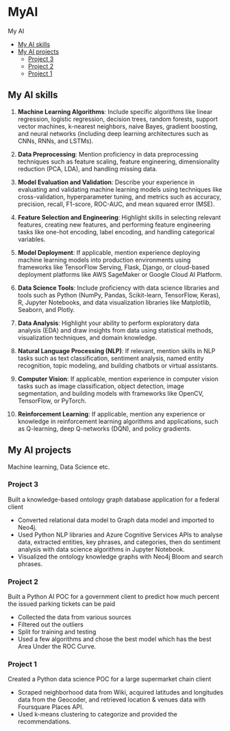 # MyAI

My AI

- [My AI skills](#my-ai-skills)
- [My AI projects](#my-ai-projects)
  - [Project 3](#project-3)
  - [Project 2](#project-2)
  - [Project 1](#project-1)

## My AI skills

1. **Machine Learning Algorithms**: Include specific algorithms like linear regression, logistic regression, decision trees, random forests, support vector machines, k-nearest neighbors, naive Bayes, gradient boosting, and neural networks (including deep learning architectures such as CNNs, RNNs, and LSTMs).

2. **Data Preprocessing**: Mention proficiency in data preprocessing techniques such as feature scaling, feature engineering, dimensionality reduction (PCA, LDA), and handling missing data.

3. **Model Evaluation and Validation**: Describe your experience in evaluating and validating machine learning models using techniques like cross-validation, hyperparameter tuning, and metrics such as accuracy, precision, recall, F1-score, ROC-AUC, and mean squared error (MSE).

4. **Feature Selection and Engineering**: Highlight skills in selecting relevant features, creating new features, and performing feature engineering tasks like one-hot encoding, label encoding, and handling categorical variables.

5. **Model Deployment**: If applicable, mention experience deploying machine learning models into production environments using frameworks like TensorFlow Serving, Flask, Django, or cloud-based deployment platforms like AWS SageMaker or Google Cloud AI Platform.

6. **Data Science Tools**: Include proficiency with data science libraries and tools such as Python (NumPy, Pandas, Scikit-learn, TensorFlow, Keras), R, Jupyter Notebooks, and data visualization libraries like Matplotlib, Seaborn, and Plotly.

7. **Data Analysis**: Highlight your ability to perform exploratory data analysis (EDA) and draw insights from data using statistical methods, visualization techniques, and domain knowledge.

8. **Natural Language Processing (NLP)**: If relevant, mention skills in NLP tasks such as text classification, sentiment analysis, named entity recognition, topic modeling, and building chatbots or virtual assistants.

9. **Computer Vision**: If applicable, mention experience in computer vision tasks such as image classification, object detection, image segmentation, and building models with frameworks like OpenCV, TensorFlow, or PyTorch.

10. **Reinforcement Learning**: If applicable, mention any experience or knowledge in reinforcement learning algorithms and applications, such as Q-learning, deep Q-networks (DQN), and policy gradients.

## My AI projects

Machine learning, Data Science etc.

### Project 3

Built a knowledge-based ontology graph database application for a federal client

- Converted relational data model to Graph data model and imported to Neo4j.
- Used Python NLP libraries and Azure Cognitive Services APIs to analyse data, extracted entities, key phrases, and categories, then do sentiment analysis with data science algorithms in Jupyter Notebook.
- Visualized the ontology knowledge graphs with Neo4j Bloom and search phrases.

### Project 2

Built a Python AI POC for a government client to predict how much percent the issued parking tickets can be paid

- Collected the data from various sources
- Filtered out the outliers
- Split for training and testing
- Used a few algorithms and chose the best model which has the best Area Under the ROC Curve.

### Project 1

Created a Python data science POC for a large supermarket chain client

- Scraped neighborhood data from Wiki, acquired latitudes and longitudes data from the Geocoder, and retrieved location & venues data with Foursquare Places API.
- Used k-means clustering to categorize and provided the recommendations.
